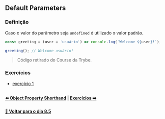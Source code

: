 ## Default Parameters

### Definição
Caso o valor do parâmetro seja `undefined` é utilizado o valor padrão.
~~~javascript
const greeting = (user = 'usuário') => console.log(`Welcome ${user}!`);

greeting(); // Welcome usuário!
~~~
> Código retirado do Course da Trybe.

### Exercícios
- [exercício 1](https://github.com/nnnnadia/trybe-exercicios/commit/09c09f295aa4b0b27e06941da57f643fe154a8c1)

##

#### [:arrow_left: Object Property Shorthand](./default-destructuring.md#default-destructuring) | [Exercícios :arrow_right:](../X-agora-a-pratica/exercicios.md#exercícios)

#### [:date: Voltar para o dia 8.5](../README.md#javascript-es6---spread-operator-parâmetro-rest-destructuring-e-mais)

